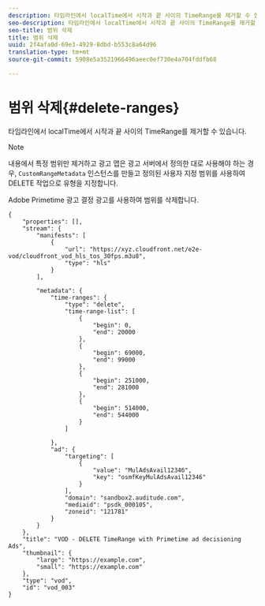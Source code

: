 ```yaml
---
description: 타임라인에서 localTime에서 시작과 끝 사이의 TimeRange를 제거할 수 있습니다.
seo-description: 타임라인에서 localTime에서 시작과 끝 사이의 TimeRange를 제거할 수 있습니다.
seo-title: 범위 삭제
title: 범위 삭제
uuid: 2f4afa0d-69e3-4929-8dbd-b553c8a64d96
translation-type: tm+mt
source-git-commit: 5908e5a3521966496aeec0ef730e4a704fddfb68

---
```



# 범위 삭제{#delete-ranges}

타임라인에서 localTime에서 시작과 끝 사이의 TimeRange를 제거할 수 있습니다.

>[!NOTE]
>
>내용에서 특정 범위만 제거하고 광고 맵은 광고 서버에서 정의한 대로 사용해야 하는 경우, `CustomRangeMetadata` 인스턴스를 만들고 정의된 사용자 지정 범위를 사용하여 DELETE 작업으로 유형을 지정합니다.

Adobe Primetime 광고 결정 광고를 사용하여 범위를 삭제합니다.

```
{   
    "properties": [],
    "stream": {
        "manifests": [
            {
                "url": "https://xyz.cloudfront.net/e2e-vod/cloudfront_vod_hls_tos_30fps.m3u8",
                "type": "hls"
            }
        ],
     
        "metadata": {
            "time-ranges": {
                "type": "delete",
                "time-range-list": [
                    {
                        "begin": 0,
                        "end": 20000
                    },
                    {
                        "begin": 69000,
                        "end": 99000
                    },
                    {
                        "begin": 251000,
                        "end": 281000
                    },
                    {
                        "begin": 514000,
                        "end": 544000
                    }
                ]
     
            },
            "ad": {
                "targeting": [
                    {
                        "value": "MulAdsAvail12346",
                        "key": "osmfKeyMulAdsAvail12346"
                    }
                ],
                "domain": "sandbox2.auditude.com",
                "mediaid": "psdk_000105",
                "zoneid": "121781"
            }     
        }
    },   
    "title": "VOD - DELETE TimeRange with Primetime ad decisioning Ads",
    "thumbnail": {
        "large": "https://example.com",
        "small": "https://example.com"
    },
    "type": "vod",
    "id": "vod_003"
}
```

